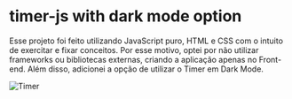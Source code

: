 # timer-js with dark mode option
Esse projeto foi feito utilizando JavaScript puro, HTML e CSS com o intuito de exercitar e fixar conceitos. Por esse motivo, optei por não utilizar frameworks ou bibliotecas externas, criando a aplicação apenas no Front-end. 
Além disso, adicionei a opção de utilizar o Timer em Dark Mode.

![Timer](https://user-images.githubusercontent.com/58710976/76695442-30359b80-665e-11ea-9c1f-ef3e40a0bac8.gif)
